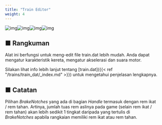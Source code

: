 ```yaml
---
title: "Train Editor"
weight: 4
---
```


![img](/images/tool_traineditor_screenshot_1.png)![img](/images/tool_traineditor_screenshot_2.png)![img](/images/tool_traineditor_screenshot_3.png)![img](/images/tool_traineditor_screenshot_4.png)

## ■ Rangkuman

Alat ini berfungsi untuk meng-edit file train.dat lebih mudah. Anda dapat mengatur karakteristik kereta, mengatur akselerasi dan suara motor.

Silakan lihat info lebih lanjut tentang [train.dat]({{< ref "/trains/train_dat/_index.md" >}}) untuk mengetahui penjelasan lengkapnya.

## ■ Catatan

Pilihan *BrakeNotches* yang ada di bagian *Handle* termasuk dengan rem ikat / rem tahan. Artinya, jumlah tuas rem aslinya pada game (selain rem ikat / rem tahan) akan lebih sedikit 1 tingkat daripada yang tertulis di *BrakeNotches* apabila rangkaian memiliki rem ikat atau rem tahan.